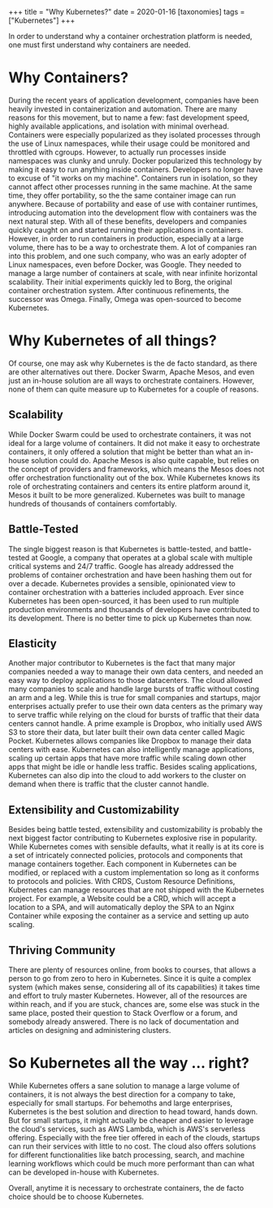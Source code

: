 +++
title = "Why Kubernetes?"
date = 2020-01-16
[taxonomies]
tags = ["Kubernetes"]
+++

In order to understand why a container orchestration platform is needed, one must first understand why containers are needed. 

# Why Containers?

During the recent years of application development, companies have been heavily invested in containerization and automation. There are many reasons for this movement, but to name a few: fast development speed, highly available applications, and isolation with minimal overhead. Containers were especially popularized as they isolated processes through the use of Linux namespaces, while their usage could be monitored and throttled with cgroups. However, to actually run processes inside namespaces was clunky and unruly. Docker popularized this technology by making it easy to run anything inside containers. Developers no longer have to excuse of "it works on my machine". Containers run in isolation, so they cannot affect other processes running in the same machine. At the same time, they offer portability, so the the same container image can run anywhere. Because of portability and ease of use with container runtimes, introducing automation into the development flow with containers was the next natural step. With all of these benefits, developers and companies quickly caught on and started running their applications in containers. However, in order to run containers in production, especially at a large volume, there has to be a way to orchestrate them. A lot of companies ran into this problem, and one such company, who was an early adopter of Linux namespaces, even before Docker, was Google. They needed to manage a large number of containers at scale, with near infinite horizontal scalability. Their initial experiments quickly led to Borg, the original container orchestration system. After continuous refinements, the successor was Omega. Finally, Omega was open-sourced to become Kubernetes. 

# Why Kubernetes of all things?

Of course, one may ask why Kubernetes is the de facto standard, as there are other alternatives out there. Docker Swarm, Apache Mesos, and even just an in-house solution are all ways to orchestrate containers. However, none of them can quite measure up to Kubernetes for a couple of reasons.

## Scalability

While Docker Swarm could be used to orchestrate containers, it was not ideal for a large volume of containers. It did not make it easy to orchestrate containers, it only offered a solution that might be better than what an in-house solution could do. Apache Mesos is also quite capable, but relies on the concept of providers and frameworks, which means the Mesos does not offer orchestration functionality out of the box. While Kubernetes knows its role of orchestrating containers and centers its entire platform around it, Mesos it built to be more generalized. Kubernetes was built to manage hundreds of thousands of containers comfortably.

## Battle-Tested

The single biggest reason is that Kubernetes is battle-tested, and battle-tested at Google, a company that operates at a global scale with multiple critical systems and 24/7 traffic. Google has already addressed the problems of container orchestration and have been hashing them out for over a decade. Kubernetes provides a sensible, opinionated view to container orchestration with a batteries included approach. Ever since Kubernetes has been open-sourced, it has been used to run multiple production environments and thousands of developers have contributed to its development. There is no better time to pick up Kubernetes than now.

## Elasticity

Another major contributor to Kubernetes is the fact that many major companies needed a way to manage their own data centers, and needed an easy way to deploy applications to those datacenters. The cloud allowed many companies to scale and handle large bursts of traffic without costing an arm and a leg. While this is true for small companies and startups, major enterprises actually prefer to use their own data centers as the primary way to serve traffic while relying on the cloud for bursts of traffic that their data centers cannot handle. A prime example is Dropbox, who initially used AWS S3 to store their data, but later built their own data center called Magic Pocket. Kubernetes allows companies like Dropbox to manage their data centers with ease. Kubernetes can also intelligently manage applications, scaling up certain apps that have more traffic while scaling down other apps that might be idle or handle less traffic. Besides scaling applications, Kubernetes can also dip into the cloud to add workers to the cluster on demand when there is traffic that the cluster cannot handle.

## Extensibility and Customizability

Besides being battle tested, extensibility and customizability is probably the next biggest factor contributing to Kubernetes explosive rise in popularity. While Kubernetes comes with sensible defaults, what it really is at its core is a set of intricately connected policies, protocols and components that manage containers together. Each component in Kubernetes can be modified, or replaced with a custom implementation so long as it conforms to protocols and policies. With CRDS, Custom Resource Definitions, Kubernetes can manage resources that are not shipped with the Kubernetes project. For example, a Website could be a CRD, which will accept a location to a SPA, and will automatically deploy the SPA to an Nginx Container while exposing the container as a service and setting up auto scaling.

## Thriving Community

There are plenty of resources online, from books to courses, that allows a person to go from zero to hero in Kubernetes. Since it is quite a complex system (which makes sense, considering all of its capabilities) it takes time and effort to truly master Kubernetes. However, all of the resources are within reach, and if you are stuck, chances are, some else was stuck in the same place, posted their question to Stack Overflow or a forum, and somebody already answered. There is no lack of documentation and articles on designing and administering clusters.

# So Kubernetes all the way ... right?

While Kubernetes offers a sane solution to manage a large volume of containers, it is not always the best direction for a company to take, especially for small startups. For behemoths and large enterprises, Kubernetes is the best solution and direction to head toward, hands down. But for small startups, it might actually be cheaper and easier to leverage the cloud's services, such as AWS Lambda, which is AWS's serverless offering. Especially with the free tier offered in each of the clouds, startups can run their services with little to no cost. The cloud also offers solutions for different functionalities like batch processing, search, and machine learning workflows which could be much more performant than can what can be developed in-house with Kubernetes.

Overall, anytime it is necessary to orchestrate containers, the de facto choice should be to choose Kubernetes.
